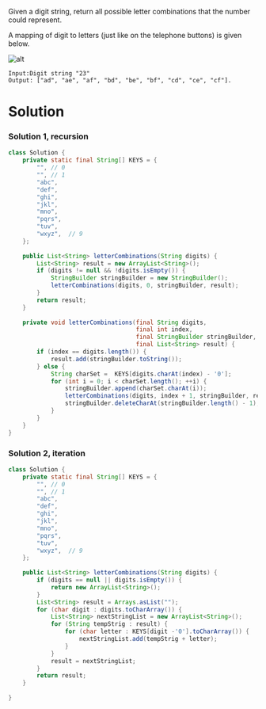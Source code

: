 Given a digit string, return all possible letter combinations that the number could represent.

A mapping of digit to letters (just like on the telephone buttons) is given below.
  
![alt](https://upload.wikimedia.org/wikipedia/commons/thumb/7/73/Telephone-keypad2.svg/200px-Telephone-keypad2.svg.png)
       
```
Input:Digit string "23"
Output: ["ad", "ae", "af", "bd", "be", "bf", "cd", "ce", "cf"].
```

# Solution

### Solution 1, recursion

```java
class Solution {
    private static final String[] KEYS = {
        "", // 0
        "", // 1
        "abc",
        "def",
        "ghi",
        "jkl",
        "mno",
        "pqrs",
        "tuv",
        "wxyz",  // 9
    };
    
    public List<String> letterCombinations(String digits) {
        List<String> result = new ArrayList<String>();
        if (digits != null && !digits.isEmpty()) {
            StringBuilder stringBuilder = new StringBuilder();
            letterCombinations(digits, 0, stringBuilder, result);
        }
        return result;
    }
    
    private void letterCombinations(final String digits,
                                    final int index,
                                    final StringBuilder stringBuilder,
                                    final List<String> result) {
        if (index == digits.length()) {
            result.add(stringBuilder.toString());
        } else {
            String charSet =  KEYS[digits.charAt(index) - '0'];
            for (int i = 0; i < charSet.length(); ++i) {
                stringBuilder.append(charSet.charAt(i));
                letterCombinations(digits, index + 1, stringBuilder, result);
                stringBuilder.deleteCharAt(stringBuilder.length() - 1);
            }
        }
    }
}
```

### Solution 2, iteration

```java
class Solution {
    private static final String[] KEYS = {
        "", // 0
        "", // 1
        "abc",
        "def",
        "ghi",
        "jkl",
        "mno",
        "pqrs",
        "tuv",
        "wxyz",  // 9
    };
    
    public List<String> letterCombinations(String digits) {
        if (digits == null || digits.isEmpty()) {
            return new ArrayList<String>();
        }
        List<String> result = Arrays.asList("");
        for (char digit : digits.toCharArray()) {
            List<String> nextStringList = new ArrayList<String>();
            for (String tempStrig : result) {
                for (char letter : KEYS[digit -'0'].toCharArray()) {
                    nextStringList.add(tempStrig + letter);
                }
            }
            result = nextStringList;
        }
        return result;
    }
    
}
```
